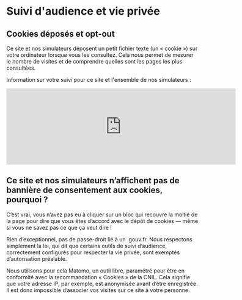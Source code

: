 # Suivi d'audience et vie privée

## Cookies déposés et opt-out

Ce site et nos simulateurs déposent un petit fichier texte (un « cookie ») sur votre ordinateur lorsque vous les consultez. Cela nous permet de mesurer le nombre de visites et de comprendre quelles sont les pages les plus consultées.

Information sur votre suivi pour ce site et l'ensemble de nos simulateurs :

<iframe
        style="border: 0; height: 200px; width: 600px;"
        src="https://stats.data.gouv.fr/index.php?module=CoreAdminHome&action=optOut&language=fr&backgroundColor=&fontColor=&fontSize=&fontFamily="
        ></iframe>

## Ce site et nos simulateurs n’affichent pas de bannière de consentement aux cookies, pourquoi ?

C’est vrai, vous n’avez pas eu à cliquer sur un bloc qui recouvre la moitié de la page pour dire que vous êtes d’accord avec le dépôt de cookies — même si vous ne savez pas ce que ça veut dire !

Rien d’exceptionnel, pas de passe-droit lié à un .gouv.fr. Nous respectons simplement la loi, qui dit que certains outils de suivi d’audience, correctement configurés pour respecter la vie privée, sont exemptés d’autorisation préalable.

Nous utilisons pour cela Matomo, un outil libre, paramétré pour être en conformité avec la recommandation « Cookies » de la CNIL. Cela signifie que votre adresse IP, par exemple, est anonymisée avant d’être enregistrée. Il est donc impossible d’associer vos visites sur ce site à votre personne.
